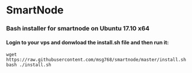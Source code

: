 # SmartNode
### Bash installer for smartnode on Ubuntu 17.10 x64

#### Login to your vps and donwload the install.sh file and then run it:

```
wget https://raw.githubusercontent.com/msg768/smartnode/master/install.sh
bash ./install.sh
```
